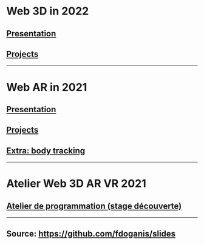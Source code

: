 

# Web 3D in 2022

## [Presentation](./web3d_presentation_20220206.html)

## [Projects](./web3d_projects_20220206.html)

---

# Web AR in 2021

## [Presentation](./ar_presentation_20210206.html)

## [Projects](./ar_projects_20210201.html)

## [Extra: body tracking](./bodytracking.md)

---

# Atelier Web 3D AR VR 2021

## [Atelier de programmation (stage découverte)](./Atelier_programmation_Web3D_AR_VR.html)

---

## Source: https://github.com/fdoganis/slides
